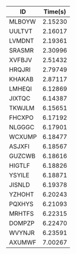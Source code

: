 |ID|Time(s)|
|-|-|
|MLBOYW|2.15230|
|UULTVT|2.16017|
|LVMDNT|2.19361|
|SRASMR|2.30996|
|XVFBJV|2.51432|
|HRQJRI|2.79749|
|KHAKAB|2.87117|
|LMHEQI|6.12869|
|JIXTQC|6.14387|
|TKWJLM|6.15651|
|FHCXPO|6.17192|
|NLGGGC|6.17901|
|WCXUMP|6.18477|
|ASJXFI|6.18567|
|GUZCWB|6.18616|
|HIGTLF|6.18826|
|YSYILE|6.18871|
|JISNLD|6.19378|
|YZHOHT|6.20243|
|PQXHYS|6.21093|
|MRHTFS|6.22315|
|DOMPZP|6.22470|
|WVYNJR|6.23591|
|AXUMWF|7.00267|
